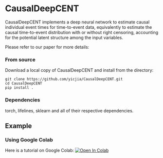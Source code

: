 # CausalDeepCENT

CausalDeepCENT implements a deep neural network to estimate causal individual event times for time-to-event data, equivalently to estimate the causal time-to-event distribution with or without right censoring, accounting for the potential latent structure among the input variables.

Please refer to our paper for more details: 


### From source

Download a local copy of CausalDeepCENT and install from the directory:

	git clone https://github.com/yicjia/CausalDeepCENT.git
	cd CausalDeepCENT
	pip install .

### Dependencies

torch, lifelines, sklearn and all of their respective dependencies. 



## Example

### Using Google Colab
Here is a tutorial on Google Colab: <a href="https://colab.research.google.com/drive/1jEtjaxlTLPID2QKTCvMbHJzoojntdTyz?usp=sharing">
  	<img src="https://colab.research.google.com/assets/colab-badge.svg" alt="Open In Colab"/>
	</a>
  

